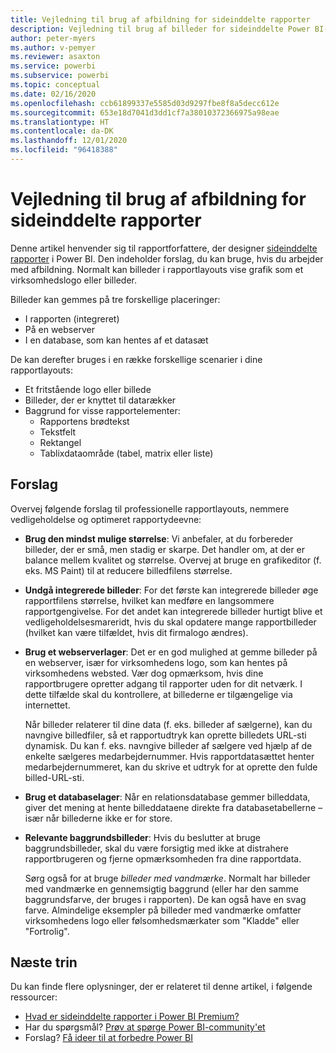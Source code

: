 ```yaml
---
title: Vejledning til brug af afbildning for sideinddelte rapporter
description: Vejledning til brug af billeder for sideinddelte Power BI-rapporter.
author: peter-myers
ms.author: v-pemyer
ms.reviewer: asaxton
ms.service: powerbi
ms.subservice: powerbi
ms.topic: conceptual
ms.date: 02/16/2020
ms.openlocfilehash: ccb61899337e5585d03d9297fbe8f8a5decc612e
ms.sourcegitcommit: 653e18d7041d3dd1cf7a38010372366975a98eae
ms.translationtype: HT
ms.contentlocale: da-DK
ms.lasthandoff: 12/01/2020
ms.locfileid: "96418388"
---
```

# <a name="image-use-guidance-for-paginated-reports"></a>Vejledning til brug af afbildning for sideinddelte rapporter

Denne artikel henvender sig til rapportforfattere, der designer [sideinddelte rapporter](../paginated-reports/paginated-reports-report-builder-power-bi.md) i Power BI. Den indeholder forslag, du kan bruge, hvis du arbejder med afbildning. Normalt kan billeder i rapportlayouts vise grafik som et virksomhedslogo eller billeder.

Billeder kan gemmes på tre forskellige placeringer:

- I rapporten (integreret)
- På en webserver
- I en database, som kan hentes af et datasæt

De kan derefter bruges i en række forskellige scenarier i dine rapportlayouts:

- Et fritstående logo eller billede
- Billeder, der er knyttet til datarækker
- Baggrund for visse rapportelementer:
  - Rapportens brødtekst
  - Tekstfelt
  - Rektangel
  - Tablixdataområde (tabel, matrix eller liste)

## <a name="suggestions"></a>Forslag

Overvej følgende forslag til professionelle rapportlayouts, nemmere vedligeholdelse og optimeret rapportydeevne:

- **Brug den mindst mulige størrelse**: Vi anbefaler, at du forbereder billeder, der er små, men stadig er skarpe. Det handler om, at der er balance mellem kvalitet og størrelse. Overvej at bruge en grafikeditor (f. eks. MS Paint) til at reducere billedfilens størrelse.
- **Undgå integrerede billeder**: For det første kan integrerede billeder øge rapportfilens størrelse, hvilket kan medføre en langsommere rapportgengivelse. For det andet kan integrerede billeder hurtigt blive et vedligeholdelsesmareridt, hvis du skal opdatere mange rapportbilleder (hvilket kan være tilfældet, hvis dit firmalogo ændres).
- **Brug et webserverlager**: Det er en god mulighed at gemme billeder på en webserver, især for virksomhedens logo, som kan hentes på virksomhedens websted. Vær dog opmærksom, hvis dine rapportbrugere opretter adgang til rapporter uden for dit netværk. I dette tilfælde skal du kontrollere, at billederne er tilgængelige via internettet.

    Når billeder relaterer til dine data (f. eks. billeder af sælgerne), kan du navngive billedfiler, så et rapportudtryk kan oprette billedets URL-sti dynamisk. Du kan f. eks. navngive billeder af sælgere ved hjælp af de enkelte sælgeres medarbejdernummer. Hvis rapportdatasættet henter medarbejdernummeret, kan du skrive et udtryk for at oprette den fulde billed-URL-sti.
- **Brug et databaselager**: Når en relationsdatabase gemmer billeddata, giver det mening at hente billeddataene direkte fra databasetabellerne – især når billederne ikke er for store.
- **Relevante baggrundsbilleder**: Hvis du beslutter at bruge baggrundsbilleder, skal du være forsigtig med ikke at distrahere rapportbrugeren og fjerne opmærksomheden fra dine rapportdata. 

    Sørg også for at bruge _billeder med vandmærke_. Normalt har billeder med vandmærke en gennemsigtig baggrund (eller har den samme baggrundsfarve, der bruges i rapporten). De kan også have en svag farve. Almindelige eksempler på billeder med vandmærke omfatter virksomhedens logo eller følsomhedsmærkater som "Kladde" eller "Fortrolig".

## <a name="next-steps"></a>Næste trin

Du kan finde flere oplysninger, der er relateret til denne artikel, i følgende ressourcer:

- [Hvad er sideinddelte rapporter i Power BI Premium?](../paginated-reports/paginated-reports-report-builder-power-bi.md)
- Har du spørgsmål? [Prøv at spørge Power BI-community'et](https://community.powerbi.com/)
- Forslag? [Få ideer til at forbedre Power BI](https://ideas.powerbi.com/)
